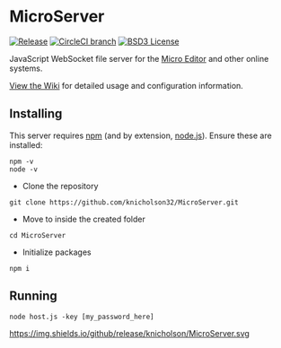 # MicroServer
[![Release](https://img.shields.io/github/release/knicholson/MicroServer.svg)](https://github.com/knicholson32/MicroServer)
[![CircleCI branch](https://img.shields.io/circleci/project/github/knicholson32/MicroServer/master.svg)](https://circleci.com/gh/knicholson32/MicroServer)
[![BSD3 License](http://img.shields.io/badge/license-BSD3-brightgreen.svg?longCache=true&style=flat)](https://tldrlegal.com/license/bsd-3-clause-license-%28revised%29)

JavaScript WebSocket file server for the [Micro Editor](https://github.com/npnicholson/Micro) and other online systems.

[View the Wiki](https://github.com/knicholson32/MicroServer/wiki) for detailed usage and configuration information.

## Installing
This server requires [npm](https://www.npmjs.com/) (and by extension, [node.js](https://nodejs.org/en/)). Ensure these are installed:
```shell
npm -v
node -v
```
- Clone the repository
```shell
git clone https://github.com/knicholson32/MicroServer.git
```
- Move to inside the created folder
```shell
cd MicroServer
```
- Initialize packages
```shell
npm i
```

## Running
```shell
node host.js -key [my_password_here]
```

https://img.shields.io/github/release/knicholson/MicroServer.svg
